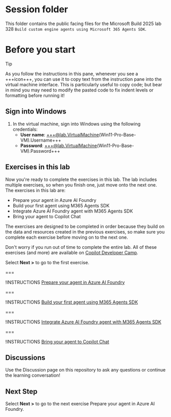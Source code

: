 # Session folder

This folder contains the public facing files for the Microsoft Build 2025 lab 328 `Build custom engine agents using Microsoft 365 Agents SDK`.

# Before you start

> [!TIP]
> As you follow the instructions in this pane, whenever you see a +++icon+++, you can use it to copy text from the instruction pane into the virtual machine interface. This is particularly useful to copy code; but bear in mind you may need to modify the pasted code to fix indent levels or formatting before running it!

## Sign into Windows

1. In the virtual machine, sign into Windows using the following credentials:
   - **User name**: +++@lab.VirtualMachine(Win11-Pro-Base-VM).Username+++
   - **Password**: +++@lab.VirtualMachine(Win11-Pro-Base-VM).Password+++

## Exercises in this lab

Now you're ready to complete the exercises in this lab. The lab includes multiple exercises, so when you finish one, just move onto the next one. The exercises in this lab are:

- Prepare your agent in Azure AI Foundry
- Build your first agent using M365 Agents SDK
- Integrate Azure AI Foundry agent with M365 Agents SDK
- Bring your agent to Copilot Chat

The exercises are designed to be completed in order because they build on the data and resources created in the previous exercises, so make sure you complete each exercise before moving on to the next one.

Don't worry if you run out of time to complete the entire lab. All of these exercises (and more) are available on [Copilot Developer Camp](https://aka.ms/copilotdevcamp).

Select **Next >** to go to the first exercise.

===

!INSTRUCTIONS [Prepare your agent in Azure AI Foundry ]()

===

!INSTRUCTIONS [Build your first agent using M365 Agents SDK]()

===

!INSTRUCTIONS [Integrate Azure AI Foundry agent with M365 Agents SDK]()

===

!INSTRUCTIONS [Bring your agent to Copilot Chat]()

## Discussions

Use the Discussion page on this repository to ask any questions or continue the learning conversation!

## Next Step

Select **Next >** to go to the next exercise Prepare your agent in Azure AI Foundry.
